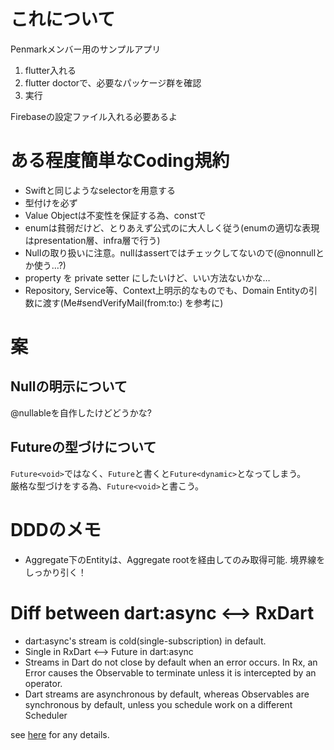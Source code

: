 # これについて

Penmarkメンバー用のサンプルアプリ


1. flutter入れる
2. flutter doctorで、必要なパッケージ群を確認
3. 実行

Firebaseの設定ファイル入れる必要あるよ

# ある程度簡単なCoding規約
- Swiftと同じようなselectorを用意する
- 型付けを必ず
- Value Objectは不変性を保証する為、constで
- enumは貧弱だけど、とりあえず公式のに大人しく従う(enumの適切な表現はpresentation層、infra層で行う)
- Nullの取り扱いに注意。nullはassertではチェックしてないので(@nonnullとか使う…?)
- property を private setter にしたいけど、いい方法ないかな…
- Repository, Service等、Context上明示的なものでも、Domain Entityの引数に渡す(Me#sendVerifyMail(from:to:) を参考に)

# 案
## Nullの明示について
@nullableを自作したけどどうかな?

## Futureの型づけについて
`Future<void>`ではなく、`Future`と書くと`Future<dynamic>`となってしまう。  
厳格な型づけをする為、`Future<void>`と書こう。

# DDDのメモ
- Aggregate下のEntityは、Aggregate rootを経由してのみ取得可能. 境界線をしっかり引く！

# Diff between dart:async <--> RxDart
- dart:async's stream is cold(single-subscription) in default.
- Single in RxDart <--> Future in dart:async
- Streams in Dart do not close by default when an error occurs. In Rx, an Error causes the Observable to terminate unless it is intercepted by an operator.
- Dart streams are asynchronous by default, whereas Observables are synchronous by default, unless you schedule work on a different Scheduler

see [here](https://pub.dartlang.org/documentation/rxdart/latest/rx/Observable-class.html) for any details.